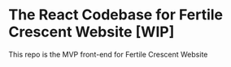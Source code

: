 # The React Codebase for Fertile Crescent Website [WIP]

This repo is the MVP front-end for Fertile Crescent Website